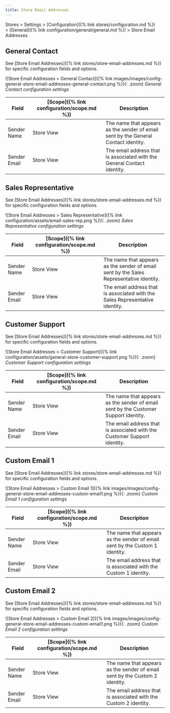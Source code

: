 ```yaml
---
title: Store Email Addresses
---
```


Stores > Settings > [Configuration]({% link stores/configuration.md %}) > [General]({% link configuration/general/general.md %}) > Store Email Addresses

## General Contact

See [Store Email Addresses]({% link stores/store-email-addresses.md %}) for specific configuration fields and options.

![Store Email Addresses > General Contact]({% link images/images/config-general-store-email-addresses-general-contact.png %}){: .zoom}
_General Contact configuration settings_

|Field|[Scope]({% link configuration/scope.md %})|Description|
|--- |--- |--- |
|Sender Name|Store View|The name that appears as the sender of email sent by the General Contact identity.|
|Sender Email|Store View|The email address that is associated with the General Contact identity.|

## Sales Representative

See [Store Email Addresses]({% link stores/store-email-addresses.md %}) for specific configuration fields and options.

![Store Email Addresses > Sales Representative]({% link configuration/assets/email-sales-rep.png %}){: .zoom}
_Sales Representative configuration settings_

|Field|[Scope]({% link configuration/scope.md %})|Description|
|--- |--- |--- |
|Sender Name|Store View|The name that appears as the sender of email sent by the Sales Representative identity.|
|Sender Email|Store View|The email address that is associated with the Sales Representative identity.|

## Customer Support

See [Store Email Addresses]({% link stores/store-email-addresses.md %}) for specific configuration fields and options.

![Store Email Addresses > Customer Support]({% link configuration/assets/general-store-customer-support.png %}){: .zoom}
_Customer Support configuration settings_

|Field|[Scope]({% link configuration/scope.md %})|Description|
|--- |--- |--- |
|Sender Name|Store View|The name that appears as the sender of email sent by the Customer Support identity.|
|Sender Email|Store View|The email address that is associated with the Customer Support identity.|

## Custom Email 1

See [Store Email Addresses]({% link stores/store-email-addresses.md %}) for specific configuration fields and options.

![Store Email Addresses > Custom Email 1]({% link images/images/config-general-store-email-addresses-custom-email1.png %}){: .zoom}
_Custom Email 1 configuration settings_

|Field|[Scope]({% link configuration/scope.md %})|Description|
|--- |--- |--- |
|Sender Name|Store View|The name that appears as the sender of email sent by the Custom 1 identity.|
|Sender Email|Store View|The email address that is associated with the Custom 1 identity.|

## Custom Email 2

See [Store Email Addresses]({% link stores/store-email-addresses.md %}) for specific configuration fields and options.

![Store Email Addresses > Custom Email 2]({% link images/images/config-general-store-email-addresses-custom-email1.png %}){: .zoom}
_Custom Email 2 configuration settings_

|Field|[Scope]({% link configuration/scope.md %})|Description|
|--- |--- |--- |
|Sender Name|Store View|The name that appears as the sender of email sent by the Custom 2 identity.|
|Sender Email|Store View|The email address that is associated with the Custom 2 identity.|
